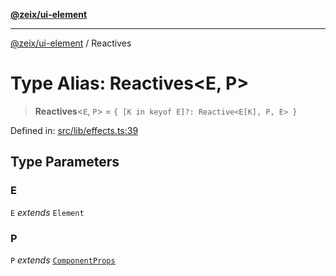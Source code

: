 [**@zeix/ui-element**](../README.md)

***

[@zeix/ui-element](../globals.md) / Reactives

# Type Alias: Reactives\<E, P\>

> **Reactives**\<`E`, `P`\> = `{ [K in keyof E]?: Reactive<E[K], P, E> }`

Defined in: [src/lib/effects.ts:39](https://github.com/zeixcom/ui-element/blob/29b42270573af1b19b68f0383c60c6f1221e3f0d/src/lib/effects.ts#L39)

## Type Parameters

### E

`E` *extends* `Element`

### P

`P` *extends* [`ComponentProps`](ComponentProps.md)
